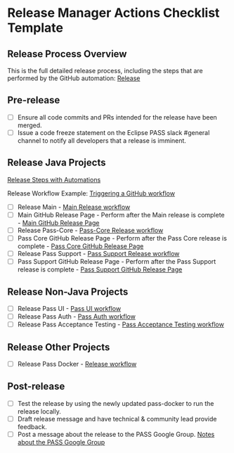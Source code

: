 # Release Manager Actions Checklist Template

## Release Process Overview
This is the full detailed release process, including the steps that are performed by the GitHub automation: [Release](https://github.com/eclipse-pass/main/blob/main/docs/dev/release.md)

## Pre-release

- [ ] Ensure all code commits and PRs intended for the release have been merged.
- [ ] Issue a code freeze statement on the Eclipse PASS slack #general channel to notify all developers that a release is imminent.

## Release Java Projects
[Release Steps with Automations](https://github.com/eclipse-pass/main/blob/main/docs/dev/release-steps-with-automations.md)

Release Workflow Example: [Triggering a GitHub workflow](https://github.com/eclipse-pass/main/blob/main/docs/dev/release-steps-with-automations.md#triggering-a-gitHub-workflow)

- [ ] Release Main - [Main Release workflow](https://github.com/eclipse-pass/main/actions/workflows/release.yml)
- [ ] Main GitHub Release Page - Perform after the Main release is complete - [Main GitHub Release Page](https://github.com/eclipse-pass/main/releases)
- [ ] Release Pass-Core - [Pass-Core Release workflow](https://github.com/eclipse-pass/pass-core/actions/workflows/release.yml)
- [ ] Pass Core GitHub Release Page - Perform after the Pass Core release is complete - [Pass Core GitHub Release Page](https://github.com/eclipse-pass/pass-core/releases)
- [ ] Release Pass Support - [Pass Support Release workflow](https://github.com/eclipse-pass/pass-support/actions/workflows/release.yml)
- [ ] Pass Support GitHub Release Page - Perform after the Pass Support release is complete - [Pass Support GitHub Release Page](https://github.com/eclipse-pass/pass-support/releases)

## Release Non-Java Projects

- [ ] Release Pass UI - [Pass UI workflow](https://github.com/eclipse-pass/pass-ui/actions/workflows/release.yml)
- [ ] Release Pass Auth - [Pass Auth workflow](https://github.com/eclipse-pass/pass-auth/actions/workflows/release.yml)
- [ ] Release Pass Acceptance Testing - [Pass Acceptance Testing workflow](https://github.com/eclipse-pass/pass-acceptance-testing/actions/workflows/release.yml)

## Release Other Projects

- [ ] Release Pass Docker - [Release workflow](https://github.com/eclipse-pass/pass-docker/actions/workflows/release.yml)

## Post-release

- [ ] Test the release by using the newly updated pass-docker to run the release locally.
- [ ] Draft release message and have technical & community lead provide feedback.
- [ ] Post a message about the release to the PASS Google Group.  [Notes about the PASS Google Group](https://github.com/eclipse-pass/main/blob/main/docs/dev/release.md#process)